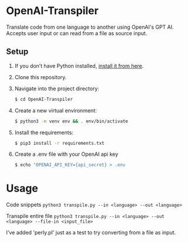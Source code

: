 # OpenAI-Transpiler
Translate code from one language to another using OpenAI's GPT AI. Accepts user input or can read from a file as source input.

## Setup

1. If you don’t have Python installed, [install it from here](https://www.python.org/downloads/).

2. Clone this repository.

3. Navigate into the project directory:

   ```bash
   $ cd OpenAI-Transpiler
   ```

4. Create a new virtual environment:

   ```bash
   $ python3 -m venv env && . env/bin/activate
   ```

5. Install the requirements:

   ```bash
   $ pip3 install -r requirements.txt
   ```

6. Create a .env file with your OpenAI api key

   ```bash
   $ echo "OPENAI_API_KEY={api_secret} > .env 
   ```


# Usage
Code snippets
`python3 transpile.py --in <language> --out <language>`

Transpile entire file
`python3 transpile.py --in <language> --out <language> --file-in <input_file>`

I've added 'perly.pl' just as a test to try converting from a file as input.

